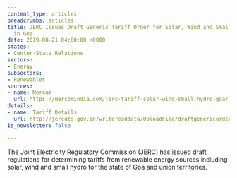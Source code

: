 ```yaml
---
content_type: articles
breadcrumbs: articles
title: JERC Issues Draft Generic Tariff Order for Solar, Wind and Small Hydro Projects
  in Goa
date: 2019-08-21 04:00:00 +0000
states:
- Center-State Relations
sectors:
- Energy
subsectors:
- Renewables
sources:
- name: Mercom
  url: https://mercomindia.com/jerc-tariff-solar-wind-small-hydro-goa/
details:
- name: Tariff Details
  url: http://jercuts.gov.in/writereaddata/UploadFile/draftgenericorder637003641834862278.pdf
is_newsletter: false

---
```

The Joint Electricity Regulatory Commission (JERC) has issued draft regulations for determining tariffs from renewable energy sources including solar, wind and small hydro for the state of Goa and union territories.
